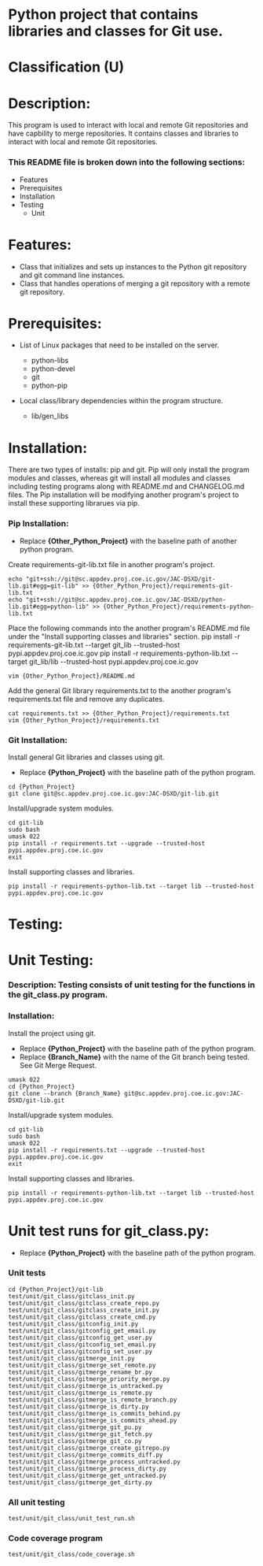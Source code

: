 # Python project that contains libraries and classes for Git use.
# Classification (U)

# Description:
  This program is used to interact with local and remote Git repositories and have capbility to merge repositories.  It contains classes and libraries to interact with local and remote Git repositories.

###  This README file is broken down into the following sections:
  * Features
  * Prerequisites
  * Installation
  * Testing
    - Unit


# Features:
  * Class that initializes and sets up instances to the Python git repository and git command line instances.
  * Class that handles operations of merging a git repository with a remote git repository.


# Prerequisites:

  * List of Linux packages that need to be installed on the server.
    - python-libs
    - python-devel
    - git
    - python-pip

  * Local class/library dependencies within the program structure.
    - lib/gen_libs


# Installation:
  There are two types of installs: pip and git.  Pip will only install the program modules and classes, whereas git will install all modules and classes including testing programs along with README.md and CHANGELOG.md files.  The Pip installation will be modifying another program's project to install these supporting librarues via pip.

### Pip Installation:
  * Replace **{Other_Python_Project}** with the baseline path of another python program.

Create requirements-git-lib.txt file in another program's project.

```
echo "git+ssh://git@sc.appdev.proj.coe.ic.gov/JAC-DSXD/git-lib.git#egg=git-lib" >> {Other_Python_Project}/requirements-git-lib.txt
echo "git+ssh://git@sc.appdev.proj.coe.ic.gov/JAC-DSXD/python-lib.git#egg=python-lib" >> {Other_Python_Project}/requirements-python-lib.txt
```

Place the following commands into the another program's README.md file under the "Install supporting classes and libraries" section.
   pip install -r requirements-git-lib.txt --target git_lib --trusted-host pypi.appdev.proj.coe.ic.gov
   pip install -r requirements-python-lib.txt --target git_lib/lib --trusted-host pypi.appdev.proj.coe.ic.gov
 
```
vim {Other_Python_Project}/README.md
```

Add the general Git library requirements.txt to the another program's requirements.txt file and remove any duplicates.

```
cat requirements.txt >> {Other_Python_Project}/requirements.txt
vim {Other_Python_Project}/requirements.txt
```

### Git Installation:

Install general Git libraries and classes using git.
  * Replace **{Python_Project}** with the baseline path of the python program.

```
cd {Python_Project}
git clone git@sc.appdev.proj.coe.ic.gov:JAC-DSXD/git-lib.git
```

Install/upgrade system modules.

```
cd git-lib
sudo bash
umask 022
pip install -r requirements.txt --upgrade --trusted-host pypi.appdev.proj.coe.ic.gov
exit
```

Install supporting classes and libraries.
```
pip install -r requirements-python-lib.txt --target lib --trusted-host pypi.appdev.proj.coe.ic.gov
```


# Testing:

# Unit Testing:

### Description: Testing consists of unit testing for the functions in the git_class.py program.

### Installation:

Install the project using git.
  * Replace **{Python_Project}** with the baseline path of the python program.
  * Replace **{Branch_Name}** with the name of the Git branch being tested.  See Git Merge Request.

```
umask 022
cd {Python_Project}
git clone --branch {Branch_Name} git@sc.appdev.proj.coe.ic.gov:JAC-DSXD/git-lib.git
```

Install/upgrade system modules.

```
cd git-lib
sudo bash
umask 022
pip install -r requirements.txt --upgrade --trusted-host pypi.appdev.proj.coe.ic.gov
exit
```

Install supporting classes and libraries.
```
pip install -r requirements-python-lib.txt --target lib --trusted-host pypi.appdev.proj.coe.ic.gov
```

# Unit test runs for git_class.py:
  * Replace **{Python_Project}** with the baseline path of the python program.

### Unit tests
```
cd {Python_Project}/git-lib
test/unit/git_class/gitclass_init.py
test/unit/git_class/gitclass_create_repo.py
test/unit/git_class/gitclass_create_init.py
test/unit/git_class/gitclass_create_cmd.py
test/unit/git_class/gitconfig_init.py
test/unit/git_class/gitconfig_get_email.py
test/unit/git_class/gitconfig_get_user.py
test/unit/git_class/gitconfig_set_email.py
test/unit/git_class/gitconfig_set_user.py
test/unit/git_class/gitmerge_init.py
test/unit/git_class/gitmerge_set_remote.py
test/unit/git_class/gitmerge_rename_br.py
test/unit/git_class/gitmerge_priority_merge.py
test/unit/git_class/gitmerge_is_untracked.py
test/unit/git_class/gitmerge_is_remote.py
test/unit/git_class/gitmerge_is_remote_branch.py
test/unit/git_class/gitmerge_is_dirty.py
test/unit/git_class/gitmerge_is_commits_behind.py
test/unit/git_class/gitmerge_is_commits_ahead.py
test/unit/git_class/gitmerge_git_pu.py
test/unit/git_class/gitmerge_git_fetch.py
test/unit/git_class/gitmerge_git_co.py
test/unit/git_class/gitmerge_create_gitrepo.py
test/unit/git_class/gitmerge_commits_diff.py
test/unit/git_class/gitmerge_process_untracked.py
test/unit/git_class/gitmerge_process_dirty.py
test/unit/git_class/gitmerge_get_untracked.py
test/unit/git_class/gitmerge_get_dirty.py
```

### All unit testing
```
test/unit/git_class/unit_test_run.sh
```

### Code coverage program
```
test/unit/git_class/code_coverage.sh
```

